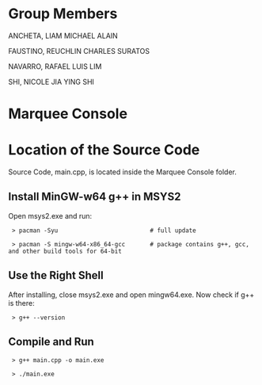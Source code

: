 # Group Members
ANCHETA, LIAM MICHAEL ALAIN

FAUSTINO, REUCHLIN CHARLES SURATOS

NAVARRO, RAFAEL LUIS LIM

SHI, NICOLE JIA YING SHI

# Marquee Console
# Location of the Source Code
Source Code, main.cpp, is located inside the Marquee Console folder.

## Install MinGW-w64 g++ in MSYS2
Open msys2.exe and run:

     > pacman -Syu                          # full update

     > pacman -S mingw-w64-x86_64-gcc       # package contains g++, gcc, and other build tools for 64-bit

## Use the Right Shell
After installing, close msys2.exe and open mingw64.exe. Now check if g++ is there:

     > g++ --version

## Compile and Run

     > g++ main.cpp -o main.exe

     > ./main.exe